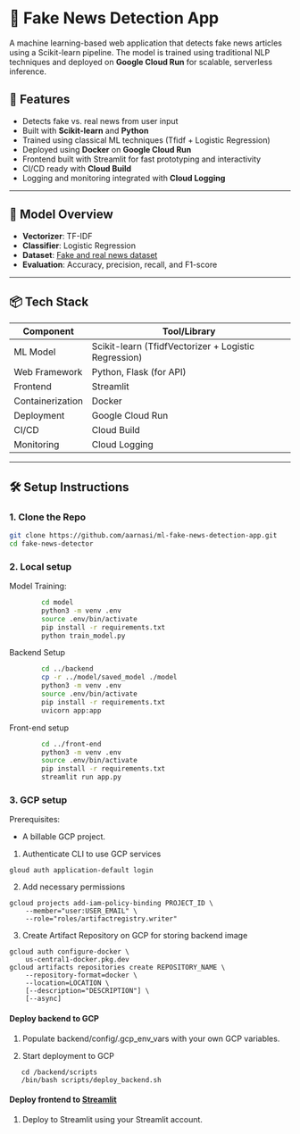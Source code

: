 # 📰 Fake News Detection App

A machine learning-based web application that detects fake news articles using a Scikit-learn pipeline. The model is trained using traditional NLP techniques and deployed on **Google Cloud Run** for scalable, serverless inference.

## 🚀 Features

- Detects fake vs. real news from user input
- Built with **Scikit-learn** and **Python**
- Trained using classical ML techniques (Tfidf + Logistic Regression)
- Deployed using **Docker** on **Google Cloud Run**
- Frontend built with Streamlit for fast prototyping and interactivity
- CI/CD ready with **Cloud Build**
- Logging and monitoring integrated with **Cloud Logging**

---

## 🧠 Model Overview

- **Vectorizer**: TF-IDF
- **Classifier**: Logistic Regression
- **Dataset**: [Fake and real news dataset](https://www.kaggle.com/clmentbisaillon/fake-and-real-news-dataset)
- **Evaluation**: Accuracy, precision, recall, and F1-score

---

## 📦 Tech Stack

| Component        | Tool/Library     |
|------------------|------------------|
| ML Model         | Scikit-learn (TfidfVectorizer + Logistic Regression)     |
| Web Framework    |  Python, Flask (for API)       |
| Frontend  | Streamlit                    |
| Containerization | Docker           |
| Deployment       | Google Cloud Run |
| CI/CD            | Cloud Build      |
| Monitoring       | Cloud Logging    |

---

## 🛠️ Setup Instructions

### 1. Clone the Repo

```bash
git clone https://github.com/aarnasi/ml-fake-news-detection-app.git
cd fake-news-detector
```
### 2. Local setup
    
 Model Training:
```bash
        cd model
        python3 -m venv .env
        source .env/bin/activate
        pip install -r requirements.txt
        python train_model.py
```
    
Backend Setup
```bash
        cd ../backend
        cp -r ../model/saved_model ./model
        python3 -m venv .env
        source .env/bin/activate
        pip install -r requirements.txt
        uvicorn app:app
```
    
Front-end setup
```bash
        cd ../front-end
        python3 -m venv .env
        source .env/bin/activate
        pip install -r requirements.txt
        streamlit run app.py
```

### 3. GCP setup
Prerequisites:
    
- A billable GCP project.

1. Authenticate CLI to use GCP services
```commandline
gloud auth application-default login
```
2. Add necessary permissions
```commandline
gcloud projects add-iam-policy-binding PROJECT_ID \
    --member="user:USER_EMAIL" \
    --role="roles/artifactregistry.writer"
```
3. Create Artifact Repository on GCP for storing backend image
```commandline
gcloud auth configure-docker \
    us-central1-docker.pkg.dev
gcloud artifacts repositories create REPOSITORY_NAME \
    --repository-format=docker \
    --location=LOCATION \
    [--description="DESCRIPTION"] \
    [--async]
```

#### Deploy backend to GCP

1. Populate backend/config/.gcp_env_vars with your own GCP variables.

2. Start deployment to GCP
```commandline
   cd /backend/scripts
   /bin/bash scripts/deploy_backend.sh
```

#### Deploy frontend to [Streamlit](https://streamlit.io/)

1. Deploy to Streamlit using your Streamlit account.